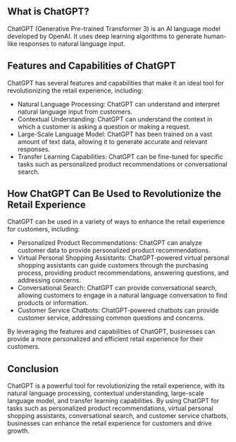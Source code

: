 
What is ChatGPT?
----------------

ChatGPT (Generative Pre-trained Transformer 3) is an AI language model developed by OpenAI. It uses deep learning algorithms to generate human-like responses to natural language input.

Features and Capabilities of ChatGPT
------------------------------------

ChatGPT has several features and capabilities that make it an ideal tool for revolutionizing the retail experience, including:

* Natural Language Processing: ChatGPT can understand and interpret natural language input from customers.
* Contextual Understanding: ChatGPT can understand the context in which a customer is asking a question or making a request.
* Large-Scale Language Model: ChatGPT has been trained on a vast amount of text data, allowing it to generate accurate and relevant responses.
* Transfer Learning Capabilities: ChatGPT can be fine-tuned for specific tasks such as personalized product recommendations or conversational search.

How ChatGPT Can Be Used to Revolutionize the Retail Experience
--------------------------------------------------------------

ChatGPT can be used in a variety of ways to enhance the retail experience for customers, including:

* Personalized Product Recommendations: ChatGPT can analyze customer data to provide personalized product recommendations.
* Virtual Personal Shopping Assistants: ChatGPT-powered virtual personal shopping assistants can guide customers through the purchasing process, providing product recommendations, answering questions, and addressing concerns.
* Conversational Search: ChatGPT can provide conversational search, allowing customers to engage in a natural language conversation to find products or information.
* Customer Service Chatbots: ChatGPT-powered chatbots can provide customer service, addressing common questions and concerns.

By leveraging the features and capabilities of ChatGPT, businesses can provide a more personalized and efficient retail experience for their customers.

Conclusion
----------

ChatGPT is a powerful tool for revolutionizing the retail experience, with its natural language processing, contextual understanding, large-scale language model, and transfer learning capabilities. By using ChatGPT for tasks such as personalized product recommendations, virtual personal shopping assistants, conversational search, and customer service chatbots, businesses can enhance the retail experience for customers and drive growth.
